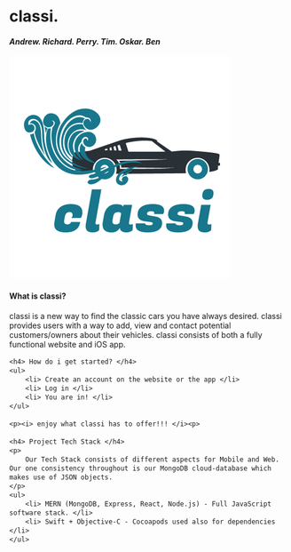 <div>
    <h1> classi. </h1>
    <h4><i> Andrew. Richard. Perry. Tim. Oskar. Ben </i></h4>
    <img style="align: center" src="./Assets/classi.png"/>
    <h4> What is classi? </h4>
    <p>
        classi is a new way to find the classic cars you have always desired. classi provides users with a way to add, view and contact potential customers/owners about their vehicles. classi consists of both a fully functional website and iOS app.
    </p>

    <h4> How do i get started? </h4>
    <ul>
        <li> Create an account on the website or the app </li>
        <li> Log in </li>
        <li> You are in! </li>
    </ul>

    <p><i> enjoy what classi has to offer!!! </i><p>

    <h4> Project Tech Stack </h4>
    <p> 
        Our Tech Stack consists of different aspects for Mobile and Web. Our one consistency throughout is our MongoDB cloud-database which makes use of JSON objects.
    </p>
    <ul>
        <li> MERN (MongoDB, Express, React, Node.js) - Full JavaScript software stack. </li>
        <li> Swift + Objective-C - Cocoapods used also for dependencies </li>
    </ul>
</div>







